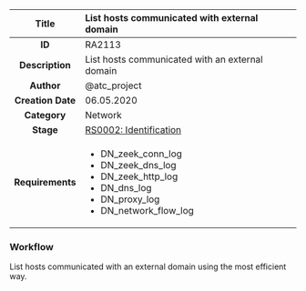 | Title                       | List hosts communicated with external domain         |
|:---------------------------:|:--------------------|
| **ID**                      | RA2113            |
| **Description**             | List hosts communicated with an external domain   |
| **Author**                  | @atc_project        |
| **Creation Date**           | 06.05.2020 |
| **Category**                | Network      |
| **Stage**                   |[RS0002: Identification](../Response_Stages/RS0002.md)| 
| **Requirements** |<ul><li>DN_zeek_conn_log</li><li>DN_zeek_dns_log</li><li>DN_zeek_http_log</li><li>DN_dns_log</li><li>DN_proxy_log</li><li>DN_network_flow_log</li></ul>|

### Workflow

List hosts communicated with an external domain using the most efficient way.  
